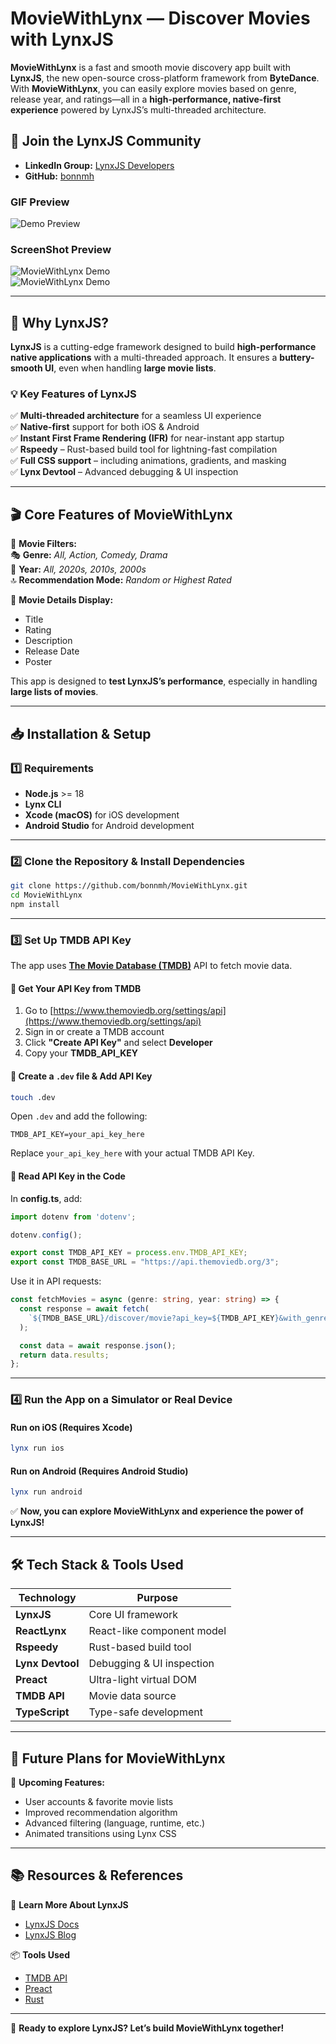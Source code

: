 # **MovieWithLynx — Discover Movies with LynxJS**  

**MovieWithLynx** is a fast and smooth movie discovery app built with **LynxJS**, the new open-source cross-platform framework from **ByteDance**. With **MovieWithLynx**, you can easily explore movies based on genre, release year, and ratings—all in a **high-performance, native-first experience** powered by LynxJS’s multi-threaded architecture.  

## 🔗 **Join the LynxJS Community**  
- **LinkedIn Group:** [LynxJS Developers](https://www.linkedin.com/groups/14621185/)  
- **GitHub:** [bonnmh](https://github.com/bonnmh)  

### GIF Preview
![Demo Preview](https://raw.githubusercontent.com/bonnmh/MoviesWithLynx/main/preview/demo.gif)

### ScreenShot Preview
![MovieWithLynx Demo](https://firebasestorage.googleapis.com/v0/b/plantea-5f102.appspot.com/o/Simulator%20Screenshot%20-%20iPhone%2011%20-%202025-03-10%20at%2011.27.14.png?alt=media&token=36d57035-07f5-440e-9467-d8e18643b202)  
![MovieWithLynx Demo](https://firebasestorage.googleapis.com/v0/b/plantea-5f102.appspot.com/o/Screenshot%202025-03-10%20at%2011.33.22.png?alt=media&token=f45dbd0c-0382-4cb6-af16-da10840bad8c)  
 

---

## 🚀 **Why LynxJS?**  

**LynxJS** is a cutting-edge framework designed to build **high-performance native applications** with a multi-threaded approach. It ensures a **buttery-smooth UI**, even when handling **large movie lists**.  

### **💡 Key Features of LynxJS**  
✅ **Multi-threaded architecture** for a seamless UI experience  
✅ **Native-first** support for both iOS & Android  
✅ **Instant First Frame Rendering (IFR)** for near-instant app startup  
✅ **Rspeedy** – Rust-based build tool for lightning-fast compilation  
✅ **Full CSS support** – including animations, gradients, and masking  
✅ **Lynx Devtool** – Advanced debugging & UI inspection  

---

## 🎬 **Core Features of MovieWithLynx**  

📌 **Movie Filters:**  
🎭 **Genre:** _All, Action, Comedy, Drama_  
📅 **Year:** _All, 2020s, 2010s, 2000s_  
🔝 **Recommendation Mode:** _Random or Highest Rated_  

📌 **Movie Details Display:**  
- Title  
- Rating  
- Description  
- Release Date  
- Poster  

This app is designed to **test LynxJS’s performance**, especially in handling **large lists of movies**.  

---

## 📥 **Installation & Setup**  

### **1️⃣ Requirements**  

- **Node.js** >= 18  
- **Lynx CLI**  
- **Xcode (macOS)** for iOS development  
- **Android Studio** for Android development  

---

### **2️⃣ Clone the Repository & Install Dependencies**  

```sh
git clone https://github.com/bonnmh/MovieWithLynx.git
cd MovieWithLynx
npm install
```

---

### **3️⃣ Set Up TMDB API Key**  

The app uses **[The Movie Database (TMDB)](https://www.themoviedb.org/)** API to fetch movie data.  

#### **🔹 Get Your API Key from TMDB**  
1. Go to [https://www.themoviedb.org/settings/api](https://www.themoviedb.org/settings/api)  
2. Sign in or create a TMDB account  
3. Click **"Create API Key"** and select **Developer**  
4. Copy your **TMDB_API_KEY**  

#### **🔹 Create a `.dev` file & Add API Key**  
```sh
touch .dev
```

Open `.dev` and add the following:  
```plaintext
TMDB_API_KEY=your_api_key_here
```
Replace `your_api_key_here` with your actual TMDB API Key.  

#### **🔹 Read API Key in the Code**  
In **config.ts**, add:  
```ts
import dotenv from 'dotenv';

dotenv.config();

export const TMDB_API_KEY = process.env.TMDB_API_KEY;
export const TMDB_BASE_URL = "https://api.themoviedb.org/3";
```

Use it in API requests:  
```ts
const fetchMovies = async (genre: string, year: string) => {
  const response = await fetch(
    `${TMDB_BASE_URL}/discover/movie?api_key=${TMDB_API_KEY}&with_genres=${genre}&primary_release_year=${year}`
  );

  const data = await response.json();
  return data.results;
};
```

---

### **4️⃣ Run the App on a Simulator or Real Device**  

#### **Run on iOS (Requires Xcode)**  
```sh
lynx run ios
```

#### **Run on Android (Requires Android Studio)**  
```sh
lynx run android
```

✅ **Now, you can explore MovieWithLynx and experience the power of LynxJS!**  

---

## 🛠️ **Tech Stack & Tools Used**  

| Technology | Purpose |
|------------|---------|
| **LynxJS** | Core UI framework |
| **ReactLynx** | React-like component model |
| **Rspeedy** | Rust-based build tool |
| **Lynx Devtool** | Debugging & UI inspection |
| **Preact** | Ultra-light virtual DOM |
| **TMDB API** | Movie data source |
| **TypeScript** | Type-safe development |

---

## 🔮 **Future Plans for MovieWithLynx**  

📌 **Upcoming Features:**  
- User accounts & favorite movie lists  
- Improved recommendation algorithm  
- Advanced filtering (language, runtime, etc.)  
- Animated transitions using Lynx CSS  

---

## 📚 **Resources & References**  

📖 **Learn More About LynxJS**  
- [LynxJS Docs](https://lynx-docs.com)  
- [LynxJS Blog](https://lynx-blog.com)  

📦 **Tools Used**  
- [TMDB API](https://developer.themoviedb.org/)  
- [Preact](https://preactjs.com/)  
- [Rust](https://www.rust-lang.org/)  

---

🎉 **Ready to explore LynxJS? Let’s build MovieWithLynx together!**

